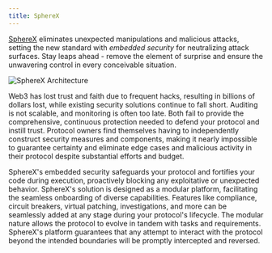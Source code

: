 ```yaml
---
title: SphereX
---
```


[SphereX](https://www.spherex.xyz/) eliminates unexpected manipulations and malicious attacks, setting the new standard with _embedded security_ for neutralizing attack surfaces. Stay leaps ahead - remove the element of surprise and ensure the unwavering control in every conceivable situation.

<div class="center-container">
  <div class="img-large">
    <img
      src="/img/article_images/Build_on_Linea/Tooling_and_infrastructure/Security/SphereX/spherex.png"
      alt="SphereX Architecture"
    />
  </div>
</div>

Web3 has lost trust and faith due to frequent hacks, resulting in billions of dollars lost, while existing security solutions continue to fall short. Auditing is not scalable, and monitoring is often too late. Both fail to provide the comprehensive, continuous protection needed to defend your protocol and instill trust. Protocol owners find themselves having to independently construct security measures and components, making it nearly impossible to guarantee certainty and eliminate edge cases and malicious activity in their protocol despite substantial efforts and budget.

SphereX's embedded security safeguards your protocol and fortifies your code during execution, proactively blocking any exploitative or unexpected behavior. SphereX's solution is designed as a modular platform, facilitating the seamless onboarding of diverse capabilities. Features like compliance, circuit breakers, virtual patching, investigations, and more can be seamlessly added at any stage during your protocol's lifecycle. The modular nature allows the protocol to evolve in tandem with tasks and requirements. SphereX's platform guarantees that any attempt to interact with the protocol beyond the intended boundaries will be promptly intercepted and reversed.
